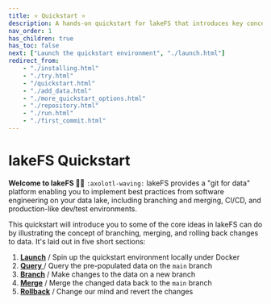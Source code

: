 ```yaml
---
title: ⭐ Quickstart ⭐
description: A hands-on quickstart for lakeFS that introduces key concepts including branching, merging, and rollback. 
nav_order: 1
has_children: true
has_toc: false
next: ["Launch the quickstart environment", "./launch.html"]
redirect_from: 
    - "./installing.html"
    - "./try.html"
    - "/quickstart.html"
    - "./add_data.html"
    - "./more_quickstart_options.html"
    - "./repository.html"
    - "./run.html"
    - "./first_commit.html"
---
```


# lakeFS Quickstart

**Welcome to lakeFS 👋🏻** `:axolotl-waving:`
lakeFS provides a "git for data" platform enabling you to implement best practices from software engineering on your data lake, including branching and merging, CI/CD, and production-like dev/test environments. 

This quickstart will introduce you to some of the core ideas in lakeFS can do by illustrating the concept of branching, merging, and rolling back changes to data. It's laid out in five short sections: 

1. [**Launch**](launch.html) / Spin up the quickstart environment locally under Docker
1. [**Query** ](query.html) / Query the pre-populated data on the `main` branch
1. [**Branch**](create-branch.html) / Make changes to the data on a new branch
1. [**Merge**](commit-and-merge.html) / Merge the changed data back to the `main` branch
1. [**Rollback**](rollback.html) / Change our mind and revert the changes

